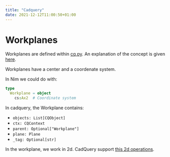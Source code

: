 ```yaml
---
title: "Cadquery"
date: 2021-12-12T11:00:50+01:00
---
```


# Workplanes
Workplanes are defined within [cq.py](https://github.com/CadQuery/cadquery/blob/84edaf5d76eb1968137a2337e1008539838cd0e3/cadquery/cq.py#L134). An explanation of the concept is given [here](https://cadquery.readthedocs.io/en/latest/primer.html?highlight=workplane#workplane-class).

Workplanes have a center and a coordenate system.

In Nim we could do with:
```nim
type
  Workplane = object
    cs:Ax2  # Coordinate system
```

In cadquery, the Workplane contains:
- `objects: List[CQObject]`
- `ctx: CQContext`
- `parent: Optional["Workplane"]`
- `plane: Plane`
- `_tag: Optional[str]`

In the workplane, we work in 2d. CadQuery support [this 2d operations](https://cadquery.readthedocs.io/en/latest/apireference.html#doperations). 


